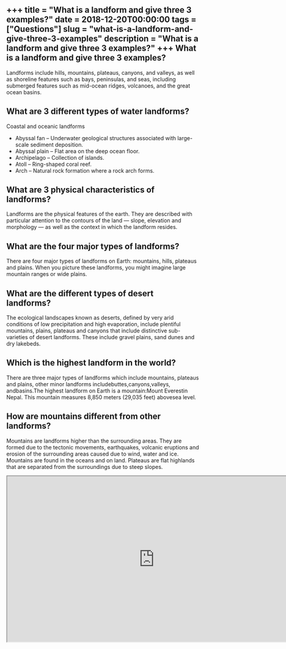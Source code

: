 +++
title = "What is a landform and give three 3 examples?"
date = 2018-12-20T00:00:00
tags = ["Questions"]
slug = "what-is-a-landform-and-give-three-3-examples"
description = "What is a landform and give three 3 examples?"
+++
What is a landform and give three 3 examples?
---------------------------------------------

Landforms include hills, mountains, plateaus, canyons, and valleys, as well as shoreline features such as bays, peninsulas, and seas, including submerged features such as mid-ocean ridges, volcanoes, and the great ocean basins.

What are 3 different types of water landforms?
----------------------------------------------

Coastal and oceanic landforms

- Abyssal fan – Underwater geological structures associated with large-scale sediment deposition.
- Abyssal plain – Flat area on the deep ocean floor.
- Archipelago – Collection of islands.
- Atoll – Ring-shaped coral reef.
- Arch – Natural rock formation where a rock arch forms.

What are 3 physical characteristics of landforms?
-------------------------------------------------

Landforms are the physical features of the earth. They are described with particular attention to the contours of the land — slope, elevation and morphology — as well as the context in which the landform resides.

What are the four major types of landforms?
-------------------------------------------

There are four major types of landforms on Earth: mountains, hills, plateaus and plains. When you picture these landforms, you might imagine large mountain ranges or wide plains.

What are the different types of desert landforms?
-------------------------------------------------

The ecological landscapes known as deserts, defined by very arid conditions of low precipitation and high evaporation, include plentiful mountains, plains, plateaus and canyons that include distinctive sub-varieties of desert landforms. These include gravel plains, sand dunes and dry lakebeds.

Which is the highest landform in the world?
-------------------------------------------

There are three major types of landforms which include mountains, plateaus and plains, other minor landforms includebuttes,canyons,valleys, andbasins.The highest landform on Earth is a mountain:Mount Everestin Nepal. This mountain measures 8,850 meters (29,035 feet) abovesea level.

How are mountains different from other landforms?
-------------------------------------------------

Mountains are landforms higher than the surrounding areas. They are formed due to the tectonic movements, earthquakes, volcanic eruptions and erosion of the surrounding areas caused due to wind, water and ice. Mountains are found in the oceans and on land. Plateaus are flat highlands that are separated from the surroundings due to steep slopes.

<iframe allow="accelerometer; autoplay; clipboard-write; encrypted-media; gyroscope; picture-in-picture" allowfullscreen="" class="__youtube_prefs__  epyt-is-override  no-lazyload" data-no-lazy="1" data-origheight="433" data-origwidth="770" data-skipgform_ajax_framebjll="" height="433" id="_ytid_46852" loading="lazy" src="https://www.youtube.com/embed/wQnCyCAF_BY?enablejsapi=1&autoplay=0&cc_load_policy=0&cc_lang_pref=&iv_load_policy=1&loop=0&modestbranding=0&rel=1&fs=1&playsinline=0&autohide=2&theme=dark&color=red&controls=1&" title="YouTube player" width="770"></iframe>